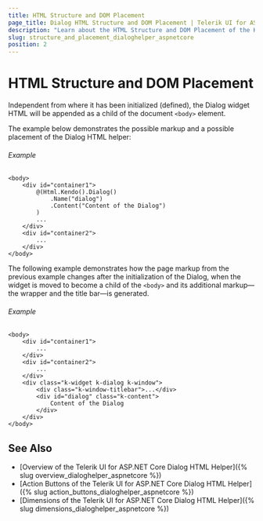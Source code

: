 ```yaml
---
title: HTML Structure and DOM Placement
page_title: Dialog HTML Structure and DOM Placement | Telerik UI for ASP.NET Core HtmlHelpers
description: "Learn about the HTML Structure and DOM Placement of the Kendo UI Dialog HtmlHelper for ASP.NET Core (MVC 6 or ASP.NET Core MVC)."
slug: structure_and_placement_dialoghelper_aspnetcore
position: 2
---
```


# HTML Structure and DOM Placement

Independent from where it has been initialized (defined), the Dialog widget HTML will be appended as a child of the document `<body>` element.

The example below demonstrates the possible markup and a possible placement of the Dialog HTML helper:

###### Example

    <body>
        <div id="container1">
            @(Html.Kendo().Dialog()
                .Name("dialog")
                .Content("Content of the Dialog")
            )
            ...
        </div>
        <div id="container2">
            ...
        </div>
    </body>

The following example demonstrates how the page markup from the previous example changes after the initialization of the Dialog, when the widget is moved to become a child of the `<body>` and its additional markup&mdash;the wrapper and the title bar&mdash;is generated.

###### Example

    <body>
        <div id="container1">
            ...
        </div>
        <div id="container2">
            ...
        </div>
        <div class="k-widget k-dialog k-window">
            <div class="k-window-titlebar">...</div>
            <div id="dialog" class="k-content">
                Content of the Dialog
            </div>
        </div>
    </body>

## See Also

* [Overview of the Telerik UI for ASP.NET Core Dialog HTML Helper]({% slug overview_dialoghelper_aspnetcore %})
* [Action Buttons of the Telerik UI for ASP.NET Core Dialog HTML Helper]({% slug action_buttons_dialoghelper_aspnetcore %})
* [Dimensions of the Telerik UI for ASP.NET Core Dialog HTML Helper]({% slug dimensions_dialoghelper_aspnetcore %})
